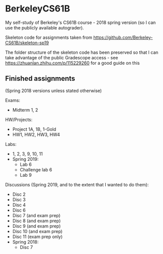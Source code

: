 # BerkeleyCS61B
My self-study of Berkeley's CS61B course - 2018 spring version (so I can use the publicly available autograder).

Skeleton code for assignments taken from https://github.com/Berkeley-CS61B/skeleton-sp19 

The folder structure of the skeleton code has been preserved so that I can take advantage of the public Gradescope access - see https://zhuanlan.zhihu.com/p/115229260 for a good guide on this

## Finished assignments

(Spring 2018 versions unless stated otherwise)

Exams:
- Midterm 1, 2

HW/Projects:

- Project 1A, 1B, 1-Gold
- HW1, HW2, HW3, HW4

Labs:

- 1, 2, 3, 9, 10, 11
- Spring 2019:
  - Lab 6
  - Challenge lab 6
  - Lab 9

Discussions (Spring 2019, and to the extent that I wanted to do them):

- Disc 2
- Disc 3
- Disc 4
- Disc 6
- Disc 7 (and exam prep)
- Disc 8 (and exam prep)
- Disc 9 (and exam prep)
- Disc 10 (and exam prep)
- Disc 11 (exam prep only)
- Spring 2018:
  - Disc 7
